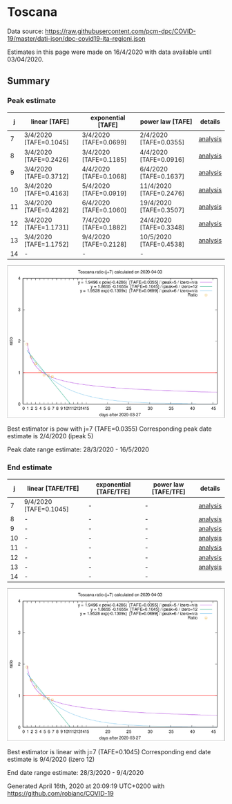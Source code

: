 # Toscana


Data source: https://raw.githubusercontent.com/pcm-dpc/COVID-19/master/dati-json/dpc-covid19-ita-regioni.json

Estimates in this page were made on 16/4/2020 with data available until 03/04/2020.


## Summary 

### Peak estimate 
|j|linear [TAFE]|exponential [TAFE]|power law [TAFE]|details|
|---|----|-----------|---------|-------|
|7|3/4/2020 [TAFE=0.1045]|3/4/2020 [TAFE=0.0699]|2/4/2020 [TAFE=0.0355]|[analysis](COVID-19_toscana_j7_2020-04-03.md)|
|8|3/4/2020 [TAFE=0.2426]|3/4/2020 [TAFE=0.1185]|4/4/2020 [TAFE=0.0916]|[analysis](COVID-19_toscana_j8_2020-04-03.md)|
|9|3/4/2020 [TAFE=0.3712]|4/4/2020 [TAFE=0.1068]|6/4/2020 [TAFE=0.1637]|[analysis](COVID-19_toscana_j9_2020-04-03.md)|
|10|3/4/2020 [TAFE=0.4163]|5/4/2020 [TAFE=0.0919]|11/4/2020 [TAFE=0.2476]|[analysis](COVID-19_toscana_j10_2020-04-03.md)|
|11|3/4/2020 [TAFE=0.4282]|6/4/2020 [TAFE=0.1060]|19/4/2020 [TAFE=0.3507]|[analysis](COVID-19_toscana_j11_2020-04-03.md)|
|12|3/4/2020 [TAFE=1.1731]|7/4/2020 [TAFE=0.1882]|24/4/2020 [TAFE=0.3348]|[analysis](COVID-19_toscana_j12_2020-04-03.md)|
|13|3/4/2020 [TAFE=1.1752]|9/4/2020 [TAFE=0.2128]|10/5/2020 [TAFE=0.4538]|[analysis](COVID-19_toscana_j13_2020-04-03.md)|
|14|-|-|-||

![best peak estimate](COVID-19_toscana_j7_2020-04-03.png)

Best estimator is pow with j=7 (TAFE=0.0355)
Corresponding peak date estimate is 2/4/2020 (ipeak 5)


Peak date range estimate: 28/3/2020 - 16/5/2020

### End estimate 
|j|linear [TAFE/TFE]|exponential [TAFE/TFE]|power law [TAFE/TFE]|details|
|---|----|-----------|---------|-------|
|7|9/4/2020 [TAFE=0.1045]|-|-|[analysis](COVID-19_toscana_j7_2020-04-03.md)|
|8|-|-|-|[analysis](COVID-19_toscana_j8_2020-04-03.md)|
|9|-|-|-|[analysis](COVID-19_toscana_j9_2020-04-03.md)|
|10|-|-|-|[analysis](COVID-19_toscana_j10_2020-04-03.md)|
|11|-|-|-|[analysis](COVID-19_toscana_j11_2020-04-03.md)|
|12|-|-|-|[analysis](COVID-19_toscana_j12_2020-04-03.md)|
|13|-|-|-|[analysis](COVID-19_toscana_j13_2020-04-03.md)|
|14|-|-|-||

![best zero estimate](COVID-19_toscana_j7_2020-04-03.png)

Best estimator is linear with j=7 (TAFE=0.1045)
Corresponding end date estimate is 9/4/2020 (izero 12)


End date range estimate: 28/3/2020 - 9/4/2020

Generated April 16th, 2020 at 20:09:19 UTC+0200 with https://github.com/robianc/COVID-19
